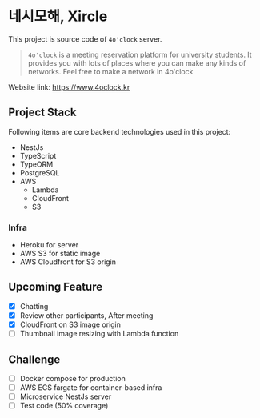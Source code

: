 # 네시모해, Xircle

This project is source code of `4o'clock` server.

> `4o'clock` is a meeting reservation platform for university students. It provides you with lots of places where you can make any kinds of networks. Feel free to make a network in 4o'clock

Website link: https://www.4oclock.kr

## Project Stack

Following items are core backend technologies used in this project:

- NestJs
- TypeScript
- TypeORM
- PostgreSQL
- AWS
  - Lambda
  - CloudFront
  - S3

### Infra

- Heroku for server
- AWS S3 for static image
- AWS Cloudfront for S3 origin

## Upcoming Feature

- [x] Chatting
- [x] Review other participants, After meeting
- [x] CloudFront on S3 image origin
- [ ] Thumbnail image resizing with Lambda function

## Challenge

- [ ] Docker compose for production
- [ ] AWS ECS fargate for container-based infra
- [ ] Microservice NestJs server
- [ ] Test code (50% coverage)
